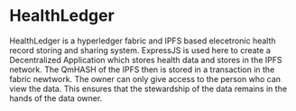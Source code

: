 # HealthLedger

HealthLedger is a hyperledger fabric and IPFS based elecetronic health record storing and sharing system. ExpressJS is used here to create a Decentralized Application which stores health data and stores in the IPFS network. The QmHASH of the IPFS then is stored in a transaction in the fabric newtwork. The owner can only give access to the person who can view the data. This ensures that the stewardship of the data remains in the hands of the data owner. 
